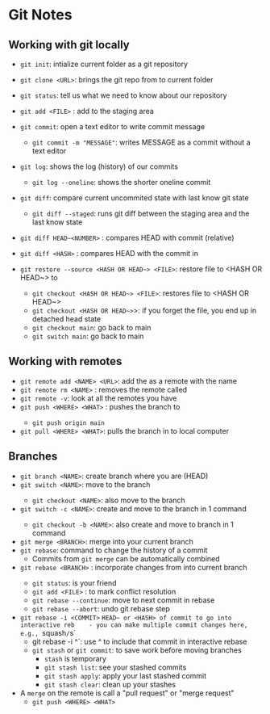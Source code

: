 # Git Notes

## Working with git locally 

- `git init`: intialize current folder as a git repository
- `git clone <URL>`: brings the git repo from <URL> to current folder
- `git status`: tell us what we need to know about our repository

- `git add <FILE>` : add <FILE> to the staging area
- `git commit`: open a text editor to write commit message
    - `git commit -m "MESSAGE"`: writes MESSAGE as a commit without a text editor

- `git log`: shows the log (history) of our commits
    - `git log --oneline`: shows the shorter oneline commit

- `git diff`: compare current uncommited state with last know git state
    - `git diff --staged`: runs git diff between the staging area and the last know state
- `git diff HEAD~<NUMBER>` : compares HEAD with commit <NUMBER> (relative)
- `git diff <HASH>` : compares HEAD with the commit in <HASH>
- `git restore --source <HASH OR HEAD~> <FILE>`: restore file to <HASH OR HEAD~> to <FILE>
    - `git checkout <HASH OR HEAD~> <FILE>`: restores file to <HASH OR HEAD~>
    - `git checkout <HASH OR HEAD~>`>: if you forget the file, you end up in detached head state
    - `git checkout main`: go back to main
    - `git switch main`: go back to main

## Working with remotes

- `git remote add <NAME> <URL>`: add the <URL> as a remote with the name <NAME>
- `git remote rm <NAME>` : removes the remote called <NAME>
- `git remote -v`: look at all the remotes you have
- `git push <WHERE> <WHAT>` : pushes the <WHAT> branch to <WHERE>
   - `git push origin main`
- `git pull <WHERE> <WHAT>`: pulls the <WHAT> branch in <WHERE> to local computer

## Branches 
- `git branch <NAME>`: create branch <NAME> where you are (HEAD)
- `git switch <NAME>`: move to the branch <NAME>
    - `git checkout <NAME>`: also move to the branch <NAME>
- `git switch -c <NAME>`: create and move to the branch <NAME> in 1 command
    - `git checkout -b <NAME>`: also create and move to branch <NAME> in 1 command
- `git merge <BRANCH>`: merge <BRANCH> into your current branch
- `git rebase`: command to change the history of a commit
    - Commits from `git merge` can be automatically combined
- `git rebase <BRANCH>` : incorporate changes from <BRANCH> into current branch
    - `git status`: is your friend 
    - `git add <FILE>` : to mark conflict resolution
    - `git rebase --continue`: move to next commit in rebase
    - `git rebase --abort`: undo git rebase step
- `git rebase -i <COMMIT>` `HEAD~ or <HASH> of commit to go into interactive reb    - you can make multiple commit changes here, e.g., `squash`/`s`
    - git rebase -i <HASH>^`: use ^ to include that commit in interactive rebase
    - `git stash` or `git commit`: to save work before moving branches 
        - `stash` is temporary 
        - `git stash list`: see your stashed commits
        - `git stash apply`: apply your last stashed commit 
        - `git stash clear`: clean up your stashes
- A `merge` on the remote is call a "pull request" or "merge request"
    - `git push <WHERE> <WHAT>`
